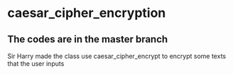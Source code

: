 # caesar_cipher_encryption

## The codes are in the master branch
Sir Harry made the class use caesar_cipher_encrypt to encrypt some texts that the user inputs
